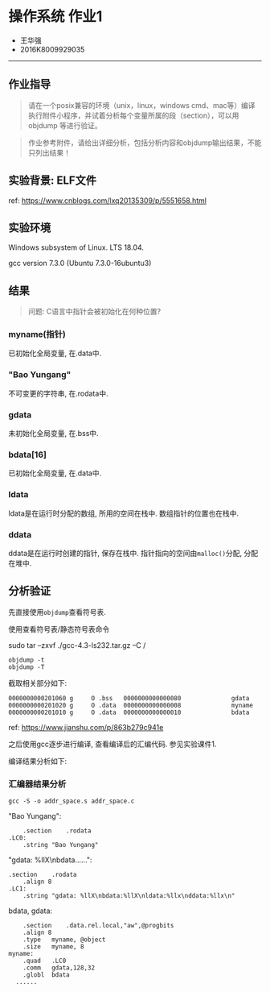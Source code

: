 # 操作系统 作业1

* 王华强
* 2016K8009929035

***

## 作业指导

> 请在一个posix兼容的环境（unix，linux，windows cmd、mac等）编译执行附件小程序，并试着分析每个变量所属的段（section），可以用objdump 等进行验证。

> 作业参考附件，请给出详细分析，包括分析内容和objdump输出结果，不能只列出结果！

## 实验背景: ELF文件

ref: https://www.cnblogs.com/lxq20135309/p/5551658.html

## 实验环境

Windows subsystem of Linux. LTS 18.04. 

gcc version 7.3.0 (Ubuntu 7.3.0-16ubuntu3)

## 结果

> 问题: C语言中指针会被初始化在何种位置?

### myname(指针)

已初始化全局变量, 在.data中.

### "Bao Yungang"

不可变更的字符串, 在.rodata中.

### gdata

未初始化全局变量, 在.bss中.

<!-- ### bdata

已初始化全局变量, 在.data中. -->

### bdata[16]

已初始化全局变量, 在.data中.

### ldata

ldata是在运行时分配的数组, 所用的空间在栈中. 数组指针的位置也在栈中.

<!-- point: stack -->

<!-- array: stack -->

### ddata

<!-- point: stack -->

<!-- array: heap -->

ddata是在运行时创建的指针, 保存在栈中. 指针指向的空间由`malloc()`分配, 分配在堆中.


## 分析验证

先直接使用`objdump`查看符号表.

<!-- 执行命令objdump -x -s -d SimpleSection.o打印出目标文件的符号表，通过符号表我们可以知道各个变量的存放位置，只有未初始化的局部静态变量static_var2被放到了.bss段，而global_uninit_var被放入了comment段 -->

使用查看符号表/静态符号表命令

sudo tar –zxvf ./gcc-4.3-ls232.tar.gz –C / 

```
objdump -t
objdump -T
```

截取相关部分如下:

```
0000000000201060 g     O .bss   0000000000000080              gdata
0000000000201020 g     O .data  0000000000000008              myname
0000000000201010 g     O .data  0000000000000010              bdata
```

ref: https://www.jianshu.com/p/863b279c941e

之后使用gcc逐步进行编译, 查看编译后的汇编代码. 参见实验课件1.

编译结果分析如下:

### 汇编器结果分析

```
gcc -S -o addr_space.s addr_space.c 
```

"Bao Yungang":

```
	.section	.rodata
.LC0:
	.string	"Bao Yungang"
```

"gdata: %llX\nbdata......":

```
.section	.rodata
	.align 8
.LC1:
	.string	"gdata: %llX\nbdata:%llX\nldata:%llx\nddata:%llx\n"
```

bdata, gdata:

```
	.section	.data.rel.local,"aw",@progbits
	.align 8
	.type	myname, @object
	.size	myname, 8
myname:
	.quad	.LC0
	.comm	gdata,128,32
	.globl	bdata
  ......
```